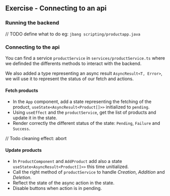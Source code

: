 ## Exercise - Connecting to an api

### Running the backend

// TODO define what to do eg: `jbang scripting/productapp.java`

### Connecting to the api

You can find a service `productService` in `services/productService.ts` where we definded the differents methods to interact with the backend.

We also added a type representing an async result `AsyncResult<T, Error>`, we will use it to represent the status of our fetch and actions.

#### Fetch products

- In the `App` component, add a state representing the fetching of the product, `useState<AsyncResult<Product[]>>` initialized to `pending`.
- Using `useEffect` and the `productService`, get the list of products and update it in the state.
- Render correctly the different status of the state: `Pending`, `Failure` and `Success`.

// Todo cleaning effect: abort

#### Update products

- In `ProductComponent` and `AddProduct` add also a state `useState<AsyncResult<Product[]>>` this time unitialized.
- Call the right method of `productService` to handle _Creation_, _Addition_ and _Deletion_.
- Reflect the state of the async action in the state.
- Disable buttons when action is in pending.
